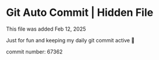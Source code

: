 # Git Auto Commit | Hidden File

This file was added Feb 12, 2025

Just for fun and keeping my daily git commit active 🤪

commit number: 67362
